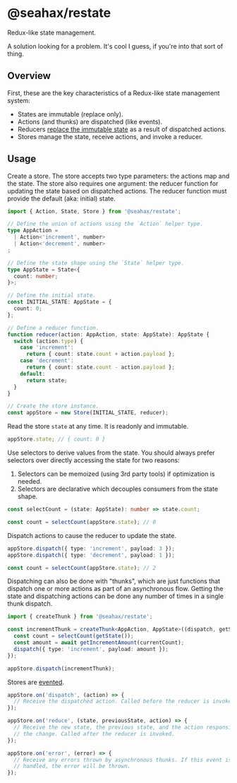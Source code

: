 # @seahax/restate

Redux-like state management.

A solution looking for a problem. It's cool I guess, if you're into that sort of thing.

## Overview

First, these are the key characteristics of a Redux-like state management system:

- States are immutable (replace only).
- Actions (and thunks) are dispatched (like events).
- Reducers [replace the immutable state](https://redux.js.org/tutorials/fundamentals/part-3-state-actions-reducers#rules-of-reducers) as a result of dispatched actions.
- Stores manage the state, receive actions, and invoke a reducer.

## Usage

Create a store. The store accepts two type parameters: the actions map and the state. The store also requires one argument: the reducer function for updating the state based on dispatched actions. The reducer function must provide the default (aka: initial) state.

```ts
import { Action, State, Store } from '@seahax/restate';

// Define the union of actions using the `Action` helper type.
type AppAction =
  | Action<'increment', number>
  | Action<'decrement', number>
;

// Define the state shape using the `State` helper type.
type AppState = State<{
  count: number;
}>;

// Define the initial state.
const INITIAL_STATE: AppState = {
  count: 0;
};

// Define a reducer function.
function reducer(action: AppAction, state: AppState): AppState {
  switch (action.type) {
    case 'increment':
      return { count: state.count + action.payload };
    case 'decrement':
      return { count: state.count - action.payload };
    default:
      return state;
  }
}

// Create the store instance.
const appStore = new Store(INITIAL_STATE, reducer);
```

Read the store `state` at any time. It is readonly and immutable.

```ts
appStore.state; // { count: 0 }
```

Use selectors to derive values from the state. You should always prefer selectors over directly accessing the state for two reasons:

1. Selectors can be memoized (using 3rd party tools) if optimization is needed.
2. Selectors are declarative which decouples consumers from the state shape.

```ts
const selectCount = (state: AppState): number => state.count;

const count = selectCount(appStore.state); // 0
```

Dispatch actions to cause the reducer to update the state.

```ts
appStore.dispatch({ type: 'increment', payload: 3 });
appStore.dispatch({ type: 'decrement', payload: 1 });

const count = selectCount(appStore.state); // 2
```

Dispatching can also be done with "thunks", which are just functions that dispatch one or more actions as part of an asynchronous flow. Getting the state and dispatching actions can be done any number of times in a single thunk dispatch.

```ts
import { createThunk } from '@seahax/restate';

const incrementThunk = createThunk<AppAction, AppState>((dispatch, getState) => {
  const count = selectCount(getState());
  const amount = await getIncrementAmount(currentCount);
  dispatch({ type: 'increment', payload: amount });
});

appStore.dispatch(incrementThunk);
```

Stores are [evented](../evented/README.md).

```ts
appStore.on('dispatch', (action) => {
  // Receive the dispatched action. Called before the reducer is invoked.
});

appStore.on('reduce', (state, previousState, action) => {
  // Receive the new state, the previous state, and the action responsible for 
  // the change. Called after the reducer is invoked.
});

appStore.on('error', (error) => {
  // Receive any errors thrown by asynchronous thunks. If this event is not
  // handled, the error will be thrown.
});
```
